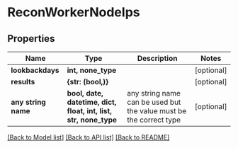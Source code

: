 # ReconWorkerNodeIps


## Properties
Name | Type | Description | Notes
------------ | ------------- | ------------- | -------------
**lookbackdays** | **int, none_type** |  | [optional] 
**results** | **{str: (bool,)}** |  | [optional] 
**any string name** | **bool, date, datetime, dict, float, int, list, str, none_type** | any string name can be used but the value must be the correct type | [optional]

[[Back to Model list]](../README.md#documentation-for-models) [[Back to API list]](../README.md#documentation-for-api-endpoints) [[Back to README]](../README.md)


